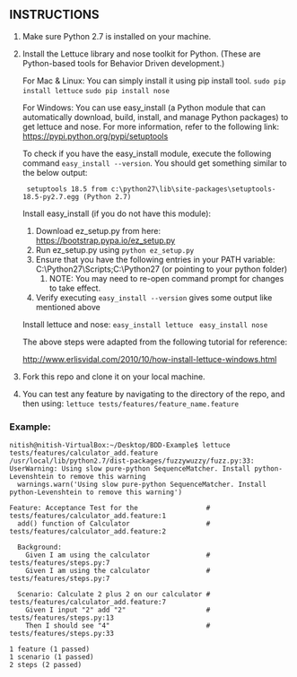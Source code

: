 ## INSTRUCTIONS

1. Make sure Python 2.7 is installed on your machine.

2. Install the Lettuce library and nose toolkit for Python. (These are Python-based tools for Behavior Driven development.)
	
	For Mac & Linux: You can simply install it using pip install tool.
	```sudo pip install lettuce```
	```sudo pip install nose```
	
	For Windows: You can use easy_install (a Python module that can automatically download, build, install, and manage Python packages) to get lettuce and nose. For more information, refer to the following link: https://pypi.python.org/pypi/setuptools
	
	To check if you have the easy_install module, execute the following command ```easy_install --version```. You should get something similar to the below output:
	
		setuptools 18.5 from c:\python27\lib\site-packages\setuptools-18.5-py2.7.egg (Python 2.7)
	
	Install easy_install (if you do not have this module):
	1. Download ez_setup.py from here: https://bootstrap.pypa.io/ez_setup.py
    2. Run ez_setup.py using ```python ez_setup.py```
	3. Ensure that you have the following entries in your PATH variable: C:\Python27\Scripts;C:\Python27 (or pointing to your python folder) 
		1. NOTE: You may need to re-open command prompt for changes to take effect.	
	4. Verify executing ```easy_install --version``` gives some output like mentioned above
	
	Install lettuce and nose:
	```easy_install lettuce ```
	```easy_install nose```
	
	The above steps were adapted from the following tutorial for reference:
	
	http://www.erlisvidal.com/2010/10/how-install-lettuce-windows.html

3. Fork this repo and clone it on your local machine. 

4. You can test any feature by navigating to the directory of the repo, and then using:
	```lettuce tests/features/feature_name.feature```
	
### Example:
```
nitish@nitish-VirtualBox:~/Desktop/BDD-Example$ lettuce tests/features/calculator_add.feature 
/usr/local/lib/python2.7/dist-packages/fuzzywuzzy/fuzz.py:33: UserWarning: Using slow pure-python SequenceMatcher. Install python-Levenshtein to remove this warning
  warnings.warn('Using slow pure-python SequenceMatcher. Install python-Levenshtein to remove this warning')

Feature: Acceptance Test for the                 # tests/features/calculator_add.feature:1
  add() function of Calculator                   # tests/features/calculator_add.feature:2

  Background:
    Given I am using the calculator              # tests/features/steps.py:7
    Given I am using the calculator              # tests/features/steps.py:7

  Scenario: Calculate 2 plus 2 on our calculator # tests/features/calculator_add.feature:7
    Given I input "2" add "2"                    # tests/features/steps.py:13
    Then I should see "4"                        # tests/features/steps.py:33

1 feature (1 passed)
1 scenario (1 passed)
2 steps (2 passed)
```



